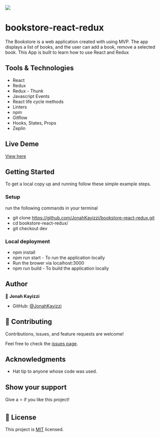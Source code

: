 ![](https://img.shields.io/badge/Microverse-blueviolet)
# bookstore-react-redux
The Bookstore is a web application created with using MVP. The app  displays a list of books, and the user can add a book, remove a selected book. This App is built to learn how to use React and Redux

## Tools & Technologies

- React
- Redux
- Redux - Thunk
- Javascript Events
- React life cycle methods
- Linters
- npm
- Gitflow
- Hooks, States, Props
- Zeplin

## Live Deme
[View here]()


## Getting Started

To get a local copy up and running follow these simple example steps.

### Setup

run the following commands in your terminal

- git clone https://github.com/JonahKayizzi/bookstore-react-redux.git
- cd bookstore-react-redux/
- git checkout dev

### Local deployment

- npm install
- npm run start - To run the application locally
- Run the brower via localhost:3000
- npm run build - To build the application locally

## Author

👤 **Jonah Kayizzi**

- GitHub: [@JonahKayizzi](https://github.com/JonahKayizzi)

## 🤝 Contributing

Contributions, issues, and feature requests are welcome!

Feel free to check the [issues page](https://github.com/JonahKayizzi/bookstore-react-redux/issues).

## Acknowledgments

- Hat tip to anyone whose code was used. 

## Show your support

Give a ⭐️ if you like this project!

## 📝 License

This project is [MIT](./LICENSE) licensed.


